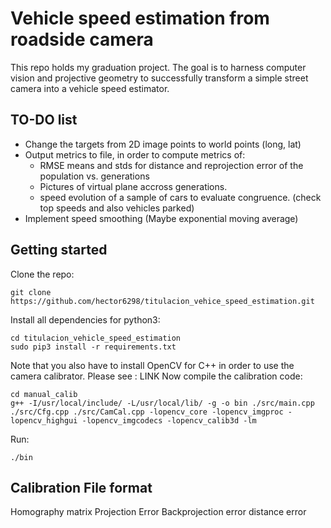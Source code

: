 # Vehicle speed estimation from roadside camera
This repo holds my graduation project. The goal is to harness computer vision and projective geometry to successfully transform a simple street camera into a vehicle speed estimator.

## TO-DO list
- Change the targets from 2D image points to world points (long, lat)
- Output metrics to file, in order to compute metrics of:
  - RMSE means and stds for distance and reprojection error of the population vs. generations
  - Pictures of virtual plane accross generations.
  - speed evolution of a sample of cars to evaluate congruence. (check top speeds and also vehicles parked)
- Implement speed smoothing (Maybe exponential moving average)

## Getting started

Clone the repo:

```
git clone https://github.com/hector6298/titulacion_vehice_speed_estimation.git

```

Install all dependencies for python3:

```
cd titulacion_vehicle_speed_estimation
sudo pip3 install -r requirements.txt

```

Note that you also have to install OpenCV for C++ in order to use the camera calibrator. Please see : LINK
Now compile the calibration code:

```
cd manual_calib
g++ -I/usr/local/include/ -L/usr/local/lib/ -g -o bin ./src/main.cpp ./src/Cfg.cpp ./src/CamCal.cpp -lopencv_core -lopencv_imgproc -lopencv_highgui -lopencv_imgcodecs -lopencv_calib3d -lm

```
Run:

```
./bin
```

## Calibration File format

Homography matrix
Projection Error
Backprojection error
distance error

